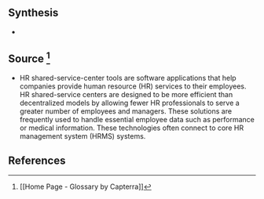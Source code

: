 ## Synthesis
- 
## Source [^1]
- HR shared-service-center tools are software applications that help companies provide human resource (HR) services to their employees. HR shared-service centers are designed to be more efficient than decentralized models by allowing fewer HR professionals to serve a greater number of employees and managers. These solutions are frequently used to handle essential employee data such as performance or medical information. These technologies often connect to core HR management system (HRMS) systems.
## References

[^1]: [[Home Page - Glossary by Capterra]]